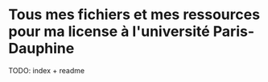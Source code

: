 # Tous mes fichiers et mes ressources pour ma license à l'université Paris-Dauphine

TODO: index + readme
